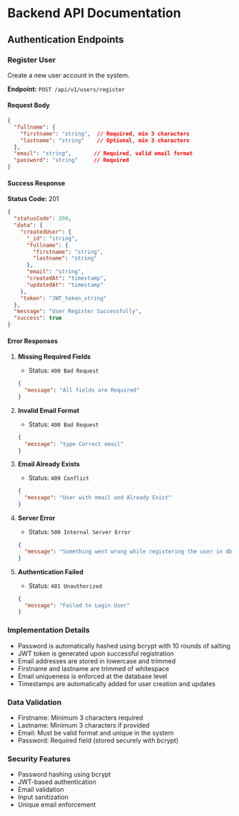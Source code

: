 # Backend API Documentation

## Authentication Endpoints

### Register User
Create a new user account in the system.

**Endpoint:** `POST /api/v1/users/register`

#### Request Body
```json
{
  "fullname": {
    "firstname": "string",  // Required, min 3 characters
    "lastname": "string"    // Optional, min 3 characters
  },
  "email": "string",       // Required, valid email format
  "password": "string"     // Required
}
```

#### Success Response
**Status Code:** 201
```json
{
  "statusCode": 200,
  "data": {
    "createdUser": {
      "_id": "string",
      "fullname": {
        "firstname": "string",
        "lastname": "string"
      },
      "email": "string",
      "createdAt": "timestamp",
      "updatedAt": "timestamp"
    },
    "token": "JWT_token_string"
  },
  "message": "User Register Successfully",
  "success": true
}
```

#### Error Responses

1. **Missing Required Fields**
   - Status: `400 Bad Request`
   ```json
   {
     "message": "All fields are Required"
   }
   ```

2. **Invalid Email Format**
   - Status: `400 Bad Request`
   ```json
   {
     "message": "type Correct email"
   }
   ```

3. **Email Already Exists**
   - Status: `409 Conflict`
   ```json
   {
     "message": "User with email and Already Exist"
   }
   ```

4. **Server Error**
   - Status: `500 Internal Server Error`
   ```json
   {
     "message": "Something went wrong while registering the user in db"
   }
   ```

5. **Authentication Failed**
   - Status: `401 Unauthorized`
   ```json
   {
     "message": "Failed to Login User"
   }
   ```

### Implementation Details

- Password is automatically hashed using bcrypt with 10 rounds of salting
- JWT token is generated upon successful registration
- Email addresses are stored in lowercase and trimmed
- Firstname and lastname are trimmed of whitespace
- Email uniqueness is enforced at the database level
- Timestamps are automatically added for user creation and updates

### Data Validation
- Firstname: Minimum 3 characters required
- Lastname: Minimum 3 characters if provided
- Email: Must be valid format and unique in the system
- Password: Required field (stored securely with bcrypt)

### Security Features
- Password hashing using bcrypt
- JWT-based authentication
- Email validation
- Input sanitization
- Unique email enforcement